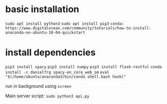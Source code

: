 
# basic installation
`sudo apt install python3`
`sudo apt install pip3`
`conda: https://www.digitalocean.com/community/tutorials/how-to-install-anaconda-on-ubuntu-18-04-quickstart`

# install dependencies
`pip3 install spacy`
`pip3 install numpy`
`pip3 install flask-restful`
`conda install -c danielfrg spacy-en_core_web_sm`
`eval "$(/home/ubuntu/anaconda3/bin/conda shell.bash hook)"`

run in background using `screen`

Main server script: `sudo python3 api.py`
